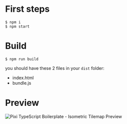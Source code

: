 # First steps
```
$ npm i
$ npm start
```

# Build
```
$ npm run build
```
you should have these 2 files in your `dist` folder:
- index.html
- bundle.js

# Preview
![Pixi TypeScript Boilerplate - Isometric Tilemap Preview](https://i.imgur.com/Lh5XzWp.png)
